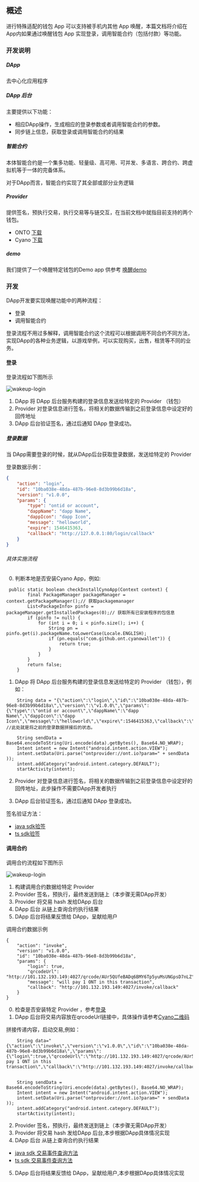 
## 概述

进行特殊适配的钱包 App 可以支持被手机内其他 App 唤醒，本篇文档将介绍在App内如果通过唤醒钱包 App 实现登录，调用智能合约（包括付款）等功能。

### 开发说明

##### DApp
去中心化应用程序

##### DApp 后台
主要提供以下功能：
- 相应DApp操作，生成相应的登录参数或者调用智能合约的参数。
- 同步链上信息，获取登录或调用智能合约的结果

##### 智能合约
本体智能合约是一个集多功能、轻量级、高可用、可并发、多语言、跨合约、跨虚拟机等于一体的完备体系。

对于DApp而言，智能合约实现了其全部或部分业务逻辑

##### Provider
提供签名，预执行交易，执行交易等与链交互，在当前文档中就指目前支持的两个钱包。
- ONTO [下载](https://onto.app)
- Cyano [下载](http://101.132.193.149/files/app-debug.apk)

##### demo
我们提供了一个唤醒特定钱包的Demo app 供参考 [唤醒demo](https://github.com/ontio-cyano/android-app-demo)

### 开发
DApp开发要实现唤醒功能中的两种流程：
- 登录
- 调用智能合约

登录流程不用过多解释，调用智能合约这个流程可以根据调用不同合约不同方法，实现DApp的各种业务逻辑，以游戏举例，可以实现购买，出售，租赁等不同的业务。

#### 登录

登录流程如下图所示

![wakeup-login](https://raw.githubusercontent.com/ontio/documentation/master/dev-website-docs/assets/integration/wakeupLogin.png)

1. DApp 将 DApp 后台服务构建的登录信息发送给特定的 Provider （钱包）
2. Provider 对登录信息进行签名，将相关的数据传输到之前登录信息中设定好的回传地址
3. DApp 后台验证签名，通过后通知 DApp 登录成功。

##### 登录数据

当 DApp需要登录的时候，就从DApp后台获取登录数据，发送给特定的 Provider

登录数据示例：
```json
{
	"action": "login",
	"id": "10ba038e-48da-487b-96e8-8d3b99b6d18a",
	"version": "v1.0.0",
	"params": {
		"type": "ontid or account",
		"dappName": "dapp Name",
		"dappIcon": "dapp Icon",
		"message": "helloworld",
		"expire": 1546415363,
		"callback": "http://127.0.0.1:80/login/callback"
	}
}
```

###### 具体实施流程

0. 判断本地是否安装Cyano App，例如:
```
 public static boolean checkInstallCynoApp(Context context) {
        final PackageManager packageManager = context.getPackageManager();// 获取packagemanager
        List<PackageInfo> pinfo = packageManager.getInstalledPackages(0);// 获取所有已安装程序的包信息
        if (pinfo != null) {
            for (int i = 0; i < pinfo.size(); i++) {
                String pn = pinfo.get(i).packageName.toLowerCase(Locale.ENGLISH);
                if (pn.equals("com.github.ont.cyanowallet")) {
                    return true;
                }
            }
        }
        return false;
    }
```


1.  DApp 将 DApp 后台服务构建的登录信息发送给特定的 Provider （钱包），例如：
```
    String data = "{\"action\":\"login\",\"id\":\"10ba038e-48da-487b-96e8-8d3b99b6d18a\",\"version\":\"v1.0.0\",\"params\":{\"type\":\"ontid or account\",\"dappName\":\"dapp Name\",\"dappIcon\":\"dapp Icon\",\"message\":\"helloworld\",\"expire\":1546415363,\"callback\":\"http://127.0.0.1:80/login/callback\"}}"; //此处就是将之前的登录数据拼接后的状态。

    String sendData = Base64.encodeToString(Uri.encode(data).getBytes(), Base64.NO_WRAP);
    Intent intent = new Intent("android.intent.action.VIEW");
    intent.setData(Uri.parse("ontprovider://ont.io?param=" + sendData ));
    intent.addCategory("android.intent.category.DEFAULT");
    startActivity(intent);
```

2. Provider 对登录信息进行签名，将相关的数据传输到之前登录信息中设定好的回传地址，此步操作不需要DApp开发者执行

3. DApp 后台验证签名，通过后通知 DApp 登录成功。

签名验证方法：
* [java sdk验签](https://github.com/ontio/ontology-java-sdk/blob/master/docs/cn/interface.md#%E7%AD%BE%E5%90%8D%E9%AA%8C%E7%AD%BE)
* [ts sdk验签](https://github.com/ontio/ontology-ts-sdk/blob/master/test/message.test.ts)


#### 调用合约

调用合约流程如下图所示

![wakeup-login](https://raw.githubusercontent.com/ontio/documentation/master/dev-website-docs/assets/integration/wakeupInvoke.png)

1. 构建调用合约数据给特定 Provider
2. Provider 签名，预执行，最终发送到链上（本步骤无需DApp开发）
3. Provider 将交易 hash 发给DApp 后台
4. DApp 后台 从链上查询合约执行结果
5. DApp 后台将结果反馈给 DApp，呈献给用户


调用合约数据示例
```
{
	"action": "invoke",
	"version": "v1.0.0",
	"id": "10ba038e-48da-487b-96e8-8d3b99b6d18a",
	"params": {
		"login": true,
		"qrcodeUrl": "http://101.132.193.149:4027/qrcode/AUr5QUfeBADq6BMY6Tp5yuMsUNGpsD7nLZ",
		"message": "will pay 1 ONT in this transaction",
		"callback": "http://101.132.193.149:4027/invoke/callback"
	}
}
```

0. 检查是否安装特定 Provider ，参考[登录](#登录)
1. DApp 后台将交易内容放在qrcodeUrl链接中，具体操作请参考[Cyano二维码](https://github.com/ontio-cyano/CEPs/blob/master/CEPS/CEP1.mediawiki#Invoke_a_Smart_Contract-2)

 拼接传递内容，启动交易,例如：

```
    String data="{\"action\":\"invoke\",\"version\":\"v1.0.0\",\"id\":\"10ba038e-48da-487b-96e8-8d3b99b6d18a\",\"params\":{\"login\":true,\"qrcodeUrl\":\"http://101.132.193.149:4027/qrcode/AUr5QUfeBADq6BMY6Tp5yuMsUNGpsD7nLZ\",\"message\":\"will pay 1 ONT in this transaction\",\"callback\":\"http://101.132.193.149:4027/invoke/callback\"}}";


    String sendData = Base64.encodeToString(Uri.encode(data).getBytes(), Base64.NO_WRAP);
    Intent intent = new Intent("android.intent.action.VIEW");
    intent.setData(Uri.parse("ontprovider://ont.io?param=" + sendData ));
    intent.addCategory("android.intent.category.DEFAULT");
    startActivity(intent);
```

2. Provider 签名，预执行，最终发送到链上（本步骤无需DApp开发）
3. Provider 将交易 hash 发给DApp 后台,本步根据DApp具体情况实现
4. DApp 后台 从链上查询合约执行结果
  - [java sdk 交易事件查询方法](https://github.com/ontio/ontology-java-sdk/blob/master/docs/cn/basic.md#%E4%B8%8E%E9%93%BE%E4%BA%A4%E4%BA%92%E6%8E%A5%E5%8F%A3)
  - [ts sdk 交易事件查询方法](https://github.com/ontio/ontology-ts-sdk/blob/master/test/websocket.test.ts)
5. DApp 后台将结果反馈给 DApp，呈献给用户,本步根据DApp具体情况实现
